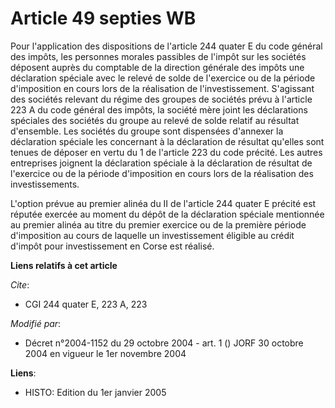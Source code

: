 # Article 49 septies WB

Pour l'application des dispositions de l'article 244 quater E du code général des impôts, les personnes morales passibles de
l'impôt sur les sociétés déposent auprès du comptable de la direction générale des impôts une déclaration spéciale avec le
relevé de solde de l'exercice ou de la période d'imposition en cours lors de la réalisation de l'investissement. S'agissant
des sociétés relevant du régime des groupes de sociétés prévu à l'article 223 A du code général des impôts, la société mère
joint les déclarations spéciales des sociétés du groupe au relevé de solde relatif au résultat d'ensemble. Les sociétés du
groupe sont dispensées d'annexer la déclaration spéciale les concernant à la déclaration de résultat qu'elles sont tenues de
déposer en vertu du 1 de l'article 223 du code précité. Les autres entreprises joignent la déclaration spéciale à la
déclaration de résultat de l'exercice ou de la période d'imposition en cours lors de la réalisation des investissements.

L'option prévue au premier alinéa du II de l'article 244 quater E précité est réputée exercée au moment du dépôt de la
déclaration spéciale mentionnée au premier alinéa au titre du premier exercice ou de la première période d'imposition au
cours de laquelle un investissement éligible au crédit d'impôt pour investissement en Corse est réalisé.

**Liens relatifs à cet article**

_Cite_:

  - CGI 244 quater E, 223 A, 223

_Modifié par_:

  - Décret n°2004-1152 du 29 octobre 2004 - art. 1 () JORF 30 octobre 2004 en vigueur le 1er novembre 2004

**Liens**:

  - HISTO: Edition du 1er janvier 2005
